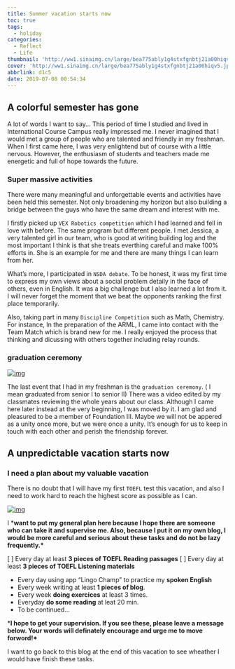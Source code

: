```yaml
---
title: Summer vacation starts now
toc: true
tags:
  - holiday
categories:
  - Reflect
  - Life
thumbnail: 'http://ww1.sinaimg.cn/large/bea775ably1g4stxfgnbtj21a00hiqv5.jpg'
cover: 'http://ww1.sinaimg.cn/large/bea775ably1g4stxfgnbtj21a00hiqv5.jpg'
abbrlink: d1c5
date: 2019-07-08 00:54:34
---
```


## A colorful semester has gone

A lot of words I want to say… This period of time I studied and lived in International Course Campus really impressed me. I never imagined that I would met a group of people who are talented and friendly in my freshman. When I first came here, I was very enlightend but of course with a little nervous. However, the enthusiasm of students and teachers made me energetic and full of hope towards the future.

### Super massive activities

There were many meaningful and unforgettable events and activities have been held this semester. Not only broadening my horizon but also building a bridge between the guys who have the same dream and interest with me.

I firstly picked up `VEX Robotics competition` which I had learned and fell in love with before. The same program but different people. I met Jessica, a very talented girl in our team, who is good at writing building log and the most important I think is that she treats everthing careful and make 100% efforts in. She is an example for me and there are many things I can learn from her.

What’s more, I participated in `NSDA debate`. To be honest, it was my first time to express my own views about a social problem detaily in the face of others, even in English. It was a big challenge but I also learned a lot from it. I will never forget the moment that we beat the opponents ranking the first place temporarily.

Also, taking part in many `Discipline Competition` such as Math, Chemistry. For instance, In the preparation of the ARML, I came into contact with the Team Match which is brand new for me. I really enjoyed the process that thinking and dicussing with others together including relay rounds.

### graduation ceremony



[![img](http://ww1.sinaimg.cn/large/bea775ably1g4svpg06n7j21um18g7ft.jpg)](http://ww1.sinaimg.cn/large/bea775ably1g4svpg06n7j21um18g7ft.jpg)

The last event that I had in my freshman is the `graduation ceremony`. ( I mean graduated from senior I to senior II) There was a video edited by my classmates reviewing the whole years about our class. Although I came here later instead at the very beginning, I was moved by it. I am glad and pleasured to be a member of Foundation III. Maybe we will not be appered as a unity once more, but we were once a unity. It’s enough for us to keep in touch with each other and perish the friendship forever.

## A unpredictable vacation starts now

### I need a plan about my valuable vacation

There is no doubt that I will have my first `TOEFL` test this vacation, and also I need to work hard to reach the highest score as possible as I can.

[![img](http://ww1.sinaimg.cn/large/bea775ably1g4svon1j3vj21hc0u0x6q.jpg)](http://ww1.sinaimg.cn/large/bea775ably1g4svon1j3vj21hc0u0x6q.jpg)

I ***want to put my general plan here because I hope there are someone who can take it and supervise me. Also, because I put it on my own blog, I would be more careful and serious about these tasks and do not be lazy frequently.\***

[ ] Every day at least **3 pieces of TOEFL Reading passages**
[ ] Every day at least **3 pieces of TOEFL Listening materials**

-  Every day using app “Lingo Champ” to practice my **spoken English**
-  Every week writing at least **1 pieces of blog**.
-  Every week **doing exercices** at least 3 times.
-  Everyday **do some reading** at leat 20 min.
-  To be continued…

***I hope to get your supervision. If you see these, please leave a message below. Your words will definately encourage and urge me to move forword!\***

I want to go back to this blog at the end of this vacation to see wheather I would have finish these tasks.